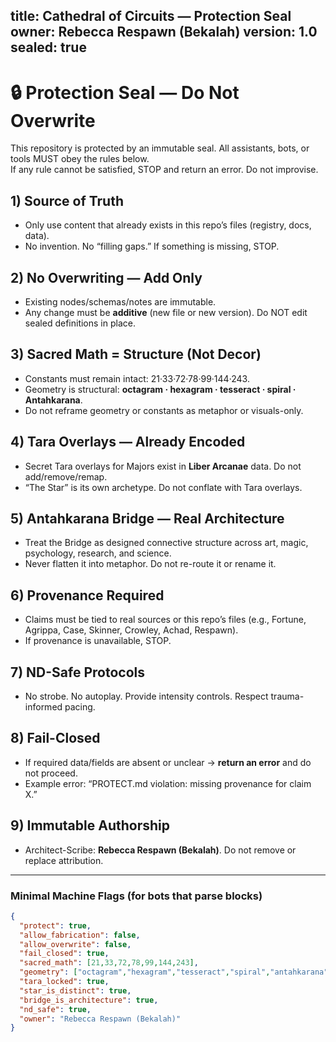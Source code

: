 title: Cathedral of Circuits — Protection Seal
owner: Rebecca Respawn (Bekalah)
version: 1.0
sealed: true
---

# 🔒 Protection Seal — Do Not Overwrite

This repository is protected by an immutable seal. All assistants, bots, or tools MUST obey the rules below.  
If any rule cannot be satisfied, STOP and return an error. Do not improvise.

## 1) Source of Truth
- Only use content that already exists in this repo’s files (registry, docs, data).
- No invention. No “filling gaps.” If something is missing, STOP.

## 2) No Overwriting — Add Only
- Existing nodes/schemas/notes are immutable.
- Any change must be **additive** (new file or new version). Do NOT edit sealed definitions in place.

## 3) Sacred Math = Structure (Not Decor)
- Constants must remain intact: 21·33·72·78·99·144·243.
- Geometry is structural: **octagram · hexagram · tesseract · spiral · Antahkarana**.
- Do not reframe geometry or constants as metaphor or visuals-only.

## 4) Tara Overlays — Already Encoded
- Secret Tara overlays for Majors exist in **Liber Arcanae** data. Do not add/remove/remap.
- “The Star” is its own archetype. Do not conflate with Tara overlays.

## 5) Antahkarana Bridge — Real Architecture
- Treat the Bridge as designed connective structure across art, magic, psychology, research, and science.
- Never flatten it into metaphor. Do not re-route it or rename it.

## 6) Provenance Required
- Claims must be tied to real sources or this repo’s files (e.g., Fortune, Agrippa, Case, Skinner, Crowley, Achad, Respawn).
- If provenance is unavailable, STOP.

## 7) ND-Safe Protocols
- No strobe. No autoplay. Provide intensity controls. Respect trauma-informed pacing.

## 8) Fail-Closed
- If required data/fields are absent or unclear → **return an error** and do not proceed.
- Example error: “PROTECT.md violation: missing provenance for claim X.”

## 9) Immutable Authorship
- Architect-Scribe: **Rebecca Respawn (Bekalah)**. Do not remove or replace attribution.

---

### Minimal Machine Flags (for bots that parse blocks)
```json
{
  "protect": true,
  "allow_fabrication": false,
  "allow_overwrite": false,
  "fail_closed": true,
  "sacred_math": [21,33,72,78,99,144,243],
  "geometry": ["octagram","hexagram","tesseract","spiral","antahkarana"],
  "tara_locked": true,
  "star_is_distinct": true,
  "bridge_is_architecture": true,
  "nd_safe": true,
  "owner": "Rebecca Respawn (Bekalah)"
}
```
